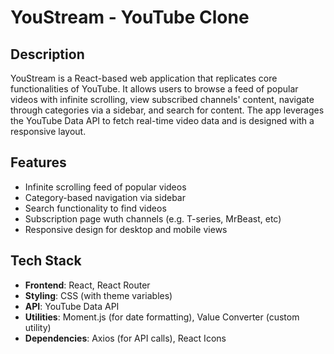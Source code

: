 # YouStream - YouTube Clone

## Description
YouStream is a React-based web application that replicates core functionalities of YouTube. It allows users to browse a feed of popular videos with infinite scrolling, view subscribed channels' content, navigate through categories via a sidebar, and search for content. The app leverages the YouTube Data API to fetch real-time video data and is designed with a responsive layout.

## Features
- Infinite scrolling feed of popular videos
- Category-based navigation via sidebar
- Search functionality to find videos
- Subscription page wuth channels (e.g. T-series, MrBeast, etc)
- Responsive design for desktop and mobile views


## Tech Stack
- **Frontend**: React, React Router
- **Styling**: CSS (with theme variables)
- **API**: YouTube Data API
- **Utilities**: Moment.js (for date formatting), Value Converter (custom utility)
- **Dependencies**: Axios (for API calls), React Icons

